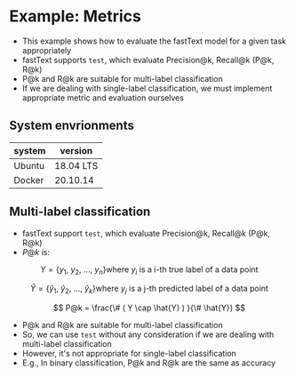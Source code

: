 # Example: Metrics

- This example shows how to evaluate the fastText model for a given task appropriately
- fastText supports `test`, which evaluate Precision@k, Recall@k (P@k, R@k)
- P@k and R@k are suitable for multi-label classification
- If we are dealing with single-label classification, we must implement appropriate metric and evaluation ourselves

## System envrionments

| system | version |
| --- | --- |
| Ubuntu | 18.04 LTS |
| Docker | 20.10.14 |

## Multi-label classification

- fastText support `test`, which evaluate Precision@k, Recall@k (P@k, R@k)
- $P@k$ is:

$$ Y = \left \{ y_{1},\ y_{2},\ ...,\ y_{n} \right \} \text{where} \ y_{i} \ \text{is a i-th true label of a data point} $$

$$ \hat{Y} = \left \{ \hat{y}_{1},\ \hat{y}_{2},\ ...,\ \hat{y}_{k} \right \} \text{where} \ y_{j} \ \text{is a j-th predicted label of a data point} $$

$$ P@k = \frac{\# ( Y \cap \hat{Y} ) }{\# \hat{Y}} $$

- P@k and R@k are suitable for multi-label classification
- So, we can use `test` without any consideration if we are dealing with multi-label classification
- However, it's not appropriate for single-label classification
- E.g., In binary classification, P@k and R@k are the same as accuracy